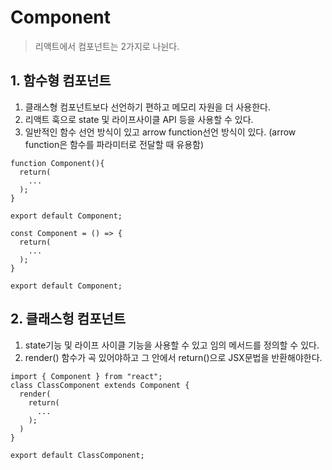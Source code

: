 # Component
> 리액트에서 컴포넌트는 2가지로 나뉜다.

## 1. 함수형 컴포넌트
1. 클래스형 컴포넌트보다 선언하기 편하고 메모리 자원을 더 사용한다.
2. 리액트 훅으로 state 및 라이프사이클 API 등을 사용할 수 있다.
3. 일반적인 함수 선언 방식이 있고 arrow function선언 방식이 있다. (arrow function은 함수를 파라미터로 전달할 때 유용함)
```
function Component(){
  return(
    ...
  );
}

export default Component;
```

```
const Component = () => {
  return(
    ...
  );
}

export default Component;
```

## 2. 클래스헝 컴포넌트
1. state기능 및 라이프 사이클 기능을 사용할 수 있고 임의 메서드를 정의할 수 있다.
2. render() 함수가 곡 있어야하고 그 안에서 return()으로 JSX문법을 반환해야한다.
```
import { Component } from "react";
class ClassComponent extends Component {
  render(
    return(
      ...
    );
  )
}

export default ClassComponent;
```
